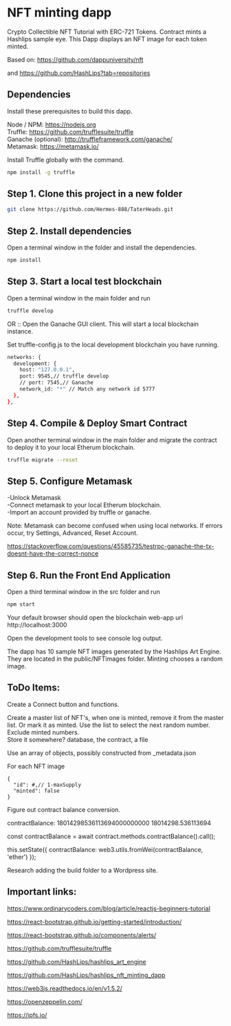 # NFT minting dapp
Crypto Collectible NFT Tutorial with ERC-721 Tokens. 
Contract mints a Hashlips sample eye. 
This Dapp displays an NFT image for each token minted.

Based on: https://github.com/dappuniversity/nft

and https://github.com/HashLips?tab=repositories

## Dependencies
Install these prerequisites to build this dapp.

Node / NPM: https://nodejs.org<br/>
Truffle: https://github.com/trufflesuite/truffle<br/>
Ganache (optional): http://truffleframework.com/ganache/<br/>
Metamask: https://metamask.io/<br/>

Install Truffle globally with the command.

```bash
npm install -g truffle
```

## Step 1. Clone this project in a new folder
```bash 
git clone https://github.com/Hermes-888/TaterHeads.git
```

## Step 2. Install dependencies
Open a terminal window in the folder and install the dependencies.

```bash
npm install
```

## Step 3. Start a local test blockchain
Open a terminal window in the main folder and run

```bash
truffle develop
```

OR :: 
Open the Ganache GUI client. 
This will start a local blockchain instance. 

Set truffle-config.js to the local development blockchain you have running.

```bash
networks: {
  development: {
    host: "127.0.0.1",
    port: 9545,// truffle develop
    // port: 7545,// Ganache 
    network_id: "*" // Match any network id 5777
  },
},
```

## Step 4. Compile & Deploy Smart Contract
Open another terminal window in the main folder and 
migrate the contract to deploy it to your local Etherum blockchain.

```bash
truffle migrate --reset
```

## Step 5. Configure Metamask
-Unlock Metamask <br/>
-Connect metamask to your local Etherum blockchain.<br/>
-Import an account provided by truffle or ganache.

Note: Metamask can become confused when using local networks. 
If errors occur, try Settings, Advanced, Reset Account.

https://stackoverflow.com/questions/45585735/testrpc-ganache-the-tx-doesnt-have-the-correct-nonce

## Step 6. Run the Front End Application
Open a third terminal window in the src folder and run 

```bash
npm start
```

Your default browser should open the 
blockchain web-app url http://localhost:3000

Open the development tools to see console log output.

The dapp has 10 sample NFT images generated by the Hashlips Art Engine.
They are located in the public/NFTimages folder.
Minting chooses a random image.

## ToDo Items:
Create a Connect button and functions.

Create a master list of NFT's, 
when one is minted, remove it from the master list. 
Or mark it as minted. 
Use the list to select the next random number. Exclude minted numbers.  
Store it somewhere? database, the contract, a file

Use an array of objects, possibly constructed from _metadata.json

For each NFT image
```
{
  "id": #,// 1-maxSupply
  "minted": false
}
```

Figure out contract balance conversion.

contractBalance: 18014298536113694000000000 18014298.536113694

const contractBalance = await contract.methods.contractBalance().call();

this.setState({ contractBalance: web3.utils.fromWei(contractBalance, 'ether') });

Research adding the build folder to a Wordpress site.

## Important links:
https://www.ordinarycoders.com/blog/article/reactjs-beginners-tutorial

https://react-bootstrap.github.io/getting-started/introduction/

https://react-bootstrap.github.io/components/alerts/

https://github.com/trufflesuite/truffle

https://github.com/HashLips/hashlips_art_engine

https://github.com/HashLips/hashlips_nft_minting_dapp

https://web3js.readthedocs.io/en/v1.5.2/

https://openzeppelin.com/

https://ipfs.io/
